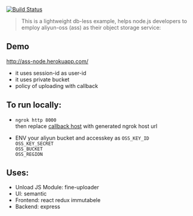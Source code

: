 [![Build Status](https://www.travis-ci.org/ccnuyan/ass-node.svg?branch=master)](https://www.travis-ci.org/ccnuyan/ass-node)

> This is a lightweight db-less example, helps node.js developers to employ aliyun-oss (ass) as their object storage service:

## Demo 

http://ass-node.herokuapp.com/

* it uses session-id as user-id
* it uses private bucket
* policy of uploading with callback

## To run locally:

* `ngrok http 8000`  
    then replace [callback host](./serverConfig/common.js.js#line1) with generated ngrok host url


* ENV your aliyun bucket and accesskey as
    `OSS_KEY_ID`  
    `OSS_KEY_SECRET`  
    `OSS_BUCKET`  
    `OSS_REGION`  
## Uses:

* Unload JS Module: fine-uploader
* UI: semantic
* Frontend: react redux immutabele
* Backend: express